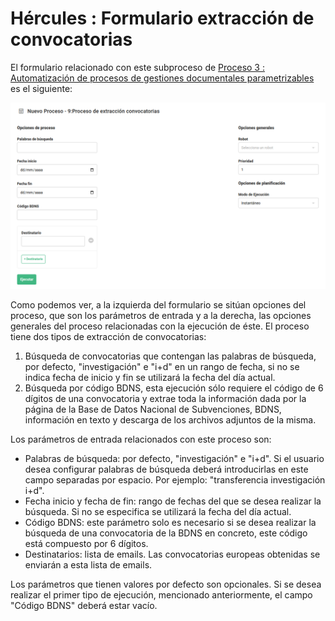 # Hércules : Formulario extracción de convocatorias



El formulario relacionado con este subproceso de [Proceso 3 : Automatización de procesos de gestiones documentales parametrizables](/hercules/rpa/modulo-de-automatizacion-y-gestion/analisis-y-procesos/proceso-3-automatizacion-de-procesos-de-gestiones-documentales-parametrizables/index.md "/hercules/rpa/modulo-de-automatizacion-y-gestion/analisis-y-procesos/proceso-3-automatizacion-de-procesos-de-gestiones-documentales-parametrizables/index.md") es el siguiente:

![](/attachments/613417041/613417043.png)

Como podemos ver, a la izquierda del formulario se sitúan opciones del proceso, que son los parámetros de entrada y a la derecha, las opciones generales del proceso relacionadas con la ejecución de éste. El proceso tiene dos tipos de extracción de convocatorias:

1. Búsqueda de convocatorias que contengan las palabras de búsqueda, por defecto, "investigación" e "i\+d" en un rango de fecha, si no se indica fecha de inicio y fin se utilizará la fecha del día actual.
2. Búsqueda por código BDNS, esta ejecución sólo requiere el código de 6 dígitos de una convocatoria y extrae toda la información dada por la página de la Base de Datos Nacional de Subvenciones, BDNS, información en texto y descarga de los archivos adjuntos de la misma.

Los parámetros de entrada relacionados con este proceso son:

* Palabras de búsqueda: por defecto, "investigación" e "i\+d". Si el usuario desea configurar palabras de búsqueda deberá introducirlas en este campo separadas por espacio. Por ejemplo: "transferencia investigación i\+d".
* Fecha inicio y fecha de fin: rango de fechas del que se desea realizar la búsqueda. Si no se especifica se utilizará la fecha del día actual.
* Código BDNS: este parámetro solo es necesario si se desea realizar la búsqueda de una convocatoria de la BDNS en concreto, este código está compuesto por 6 dígitos.
* Destinatarios: lista de emails. Las convocatorias europeas obtenidas se enviarán a esta lista de emails.

Los parámetros que tienen valores por defecto son opcionales. Si se desea realizar el primer tipo de ejecución, mencionado anteriormente, el campo "Código BDNS" deberá estar vacío.

  





